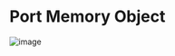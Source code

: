 # Port Memory Object
![image](https://github.com/user-attachments/assets/84f36c7e-f435-4713-9aec-151e80f58c45)
